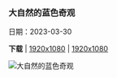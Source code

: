 ### 大自然的蓝色奇观

日期：2023-03-30

**下载**  |  [1920x1080](https://cn.bing.com/th?id=OHR.SteyrRiver_ZH-CN3175702026_1920x1080.jpg)  |  [1920x1080](https://cn.bing.com/th?id=OHR.SteyrRiver_ZH-CN3175702026_UHD.jpg)

![大自然的蓝色奇观](https://cn.bing.com/th?id=OHR.SteyrRiver_ZH-CN3175702026_1920x1080.jpg "斯太尔河, 奥地利 (© guenterguni/Getty Images)")

